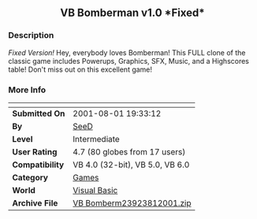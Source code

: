 ﻿<div align="center">

## VB Bomberman v1\.0 \*Fixed\*


</div>

### Description

*Fixed Version!* Hey, everybody loves Bomberman! This FULL clone of the classic game includes Powerups, Graphics, SFX, Music, and a Highscores table! Don't miss out on this excellent game!
 
### More Info
 


<span>             |<span>
---                |---
**Submitted On**   |2001-08-01 19:33:12
**By**             |[SeeD](https://github.com/Planet-Source-Code/PSCIndex/blob/master/ByAuthor/seed.md)
**Level**          |Intermediate
**User Rating**    |4.7 (80 globes from 17 users)
**Compatibility**  |VB 4\.0 \(32\-bit\), VB 5\.0, VB 6\.0
**Category**       |[Games](https://github.com/Planet-Source-Code/PSCIndex/blob/master/ByCategory/games__1-38.md)
**World**          |[Visual Basic](https://github.com/Planet-Source-Code/PSCIndex/blob/master/ByWorld/visual-basic.md)
**Archive File**   |[VB Bomberm23923812001\.zip](https://github.com/Planet-Source-Code/seed-vb-bomberman-v1-0-fixed__1-25754/archive/master.zip)








